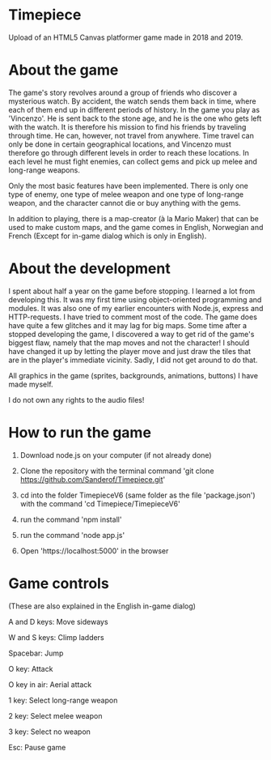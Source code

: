 # Timepiece
Upload of an HTML5 Canvas platformer game made in 2018 and 2019.

# About the game
The game's story revolves around a group of friends who discover a mysterious watch. By accident, the watch sends them back in time, where each of them end up in different periods of history. In the game you play as 'Vincenzo'. He is sent back to the stone age, and he is the one who gets left with the watch. It is therefore his mission to find his friends by traveling through time. He can, however, not travel from anywhere. Time travel can only be done in certain geographical locations, and Vincenzo must therefore go through different levels in order to reach these locations. In each level he must fight enemies, can collect gems and pick up melee and long-range weapons.

Only the most basic features have been implemented. There is only one type of enemy, one type of melee weapon and one type of long-range weapon, and the character cannot die or buy anything with the gems.

In addition to playing, there is a map-creator (à la Mario Maker) that can be used to make custom maps, and the game comes in English, Norwegian and French (Except for in-game dialog which is only in English).

# About the development
I spent about half a year on the game before stopping. I learned a lot from developing this. It was my first time using object-oriented programming and modules. It was also one of my earlier encounters with Node.js, express and HTTP-requests. I have tried to comment most of the code. The game does have quite a few glitches and it may lag for big maps. Some time after a stopped developing the game, I discovered a way to get rid of the game's biggest flaw, namely that the map moves and not the character! I should have changed it up by letting the player move and just draw the tiles that are in the player's immediate vicinity. Sadly, I did not get around to do that.

All graphics in the game (sprites, backgrounds, animations, buttons) I have made myself.

I do not own any rights to the audio files!

# How to run the game
1. Download node.js on your computer (if not already done)

2. Clone the repository with the terminal command 'git clone https://github.com/Sanderof/Timepiece.git'

3. cd into the folder TimepieceV6 (same folder as the file 'package.json') with the command 'cd Timepiece/TimepieceV6'

4. run the command 'npm install'

5. run the command 'node app.js'

6. Open 'https://localhost:5000' in the browser

# Game controls
(These are also explained in the English in-game dialog)

A and D keys: Move sideways

W and S keys: Climp ladders

Spacebar: Jump

O key: Attack

O key in air: Aerial attack

1 key: Select long-range weapon

2 key: Select melee weapon

3 key: Select no weapon

Esc: Pause game

